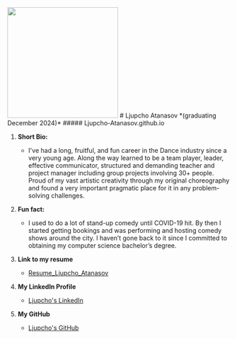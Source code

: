 <img src = "https://github.com/user-attachments/assets/e9182644-eb66-420e-b66c-bce9b8b36764" width="250" hight="250">
# Ljupcho Atanasov *(graduating December 2024)*
##### Ljupcho-Atanasov.github.io

1. **Short Bio:**
   - I've had a long, fruitful, and fun career in the Dance industry since a very young age. Along the way learned to be a team player, leader, effective communicator, structured and demanding teacher and project manager including group projects involving 30+ people. Proud of my vast artistic creativity through my original choreography and found a very important pragmatic place for it in any problem-solving challenges.

2. **Fun fact:**
   - I used to do a lot of stand-up comedy until COVID-19 hit. By then I started getting bookings and was performing and hosting comedy shows around the city. I haven’t gone back to it since I committed to obtaining my computer science bachelor’s degree.
  
3. **Link to my resume**
   - [Resume_Ljupcho_Atanasov](https://github.com/Ljupcho-Atanasov/Ljupcho-Atanasov.github.io/blob/main/Resume%20-%20Ljupcho%20Atanasov.pdf)
  
4. **My LinkedIn Profile**
   - [Ljupcho's LinkedIn](https://www.linkedin.com/in/ljupcho-atanasov/)

5. **My GitHub**
   - [Ljupcho's GitHub](https://github.com/Ljupcho-Atanasov)
